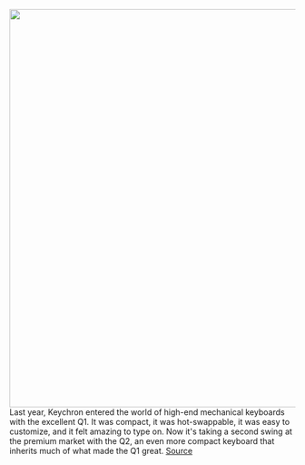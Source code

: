 <img src='https://cdn.vox-cdn.com/thumbor/qCH_zumBc4A46z3P9lUpE_pJ6Uw=/0x0:2040x1360/1200x675/filters:focal(857x517:1183x843)/cdn.vox-cdn.com/uploads/chorus_image/image/70378418/jporter_220110_4961_0008.0.jpg' width='700px' /><br/>
Last year, Keychron entered the world of high-end mechanical keyboards with the excellent Q1. It was compact, it was hot-swappable, it was easy to customize, and it felt amazing to type on. Now it's taking a second swing at the premium market with the Q2, an even more compact keyboard that inherits much of what made the Q1 great.
<a href='https://www.theverge.com/22877979/keychron-q2-review'> Source <a/>